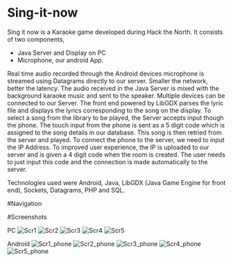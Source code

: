 # Sing-it-now

Sing it now is a Karaoke game developed during Hack the North. It consists of two components,
 - Java Server and Display on PC
 - Microphone, our android App.

Real time audio recorded through the Android devices microphone is streamed using Datagrams directly to our server. Smaller the network, better the latency. The audio received in the Java Server is mixed with the background karaoke music and sent to the speaker. Multiple devices can be connected to our Server. The front end powered by LibGDX parses the lyric file and displays the lyrics corresponding to the song on the display. To select a song from the library to be played, the Server accepts input though the phone. The touch input from the phone is sent as a 5 digit code which is assigned to the song details in our database. This song is then retried from the server and played. To connect the phone to the server, we need to input the IP Address. To improved user experience, the IP is uploaded to our server and is given a 4 digit code when the room is created. The user needs to just input this code and the connection is made automatically to the server.

Technologies used were Android, Java, LibGDX (Java Game Engine for front end), Sockets, Datagrams, PHP and SQL.

#Navigation

#Screenshots

PC
![Scr1](https://github.com/Abhiseshan/Sing-it-now/blob/master/Screenshots/scr1.jpg)
![Scr2](https://github.com/Abhiseshan/Sing-it-now/blob/master/Screenshots/scr2.jpg)
![Scr3](https://github.com/Abhiseshan/Sing-it-now/blob/master/Screenshots/scr3.jpg)
![Scr4](https://github.com/Abhiseshan/Sing-it-now/blob/master/Screenshots/scr4.jpg)
![Scr5](https://github.com/Abhiseshan/Sing-it-now/blob/master/Screenshots/scr5.jpg)

Android
![Scr1_phone](https://github.com/Abhiseshan/Sing-it-now/blob/master/Screenshots/phone_scr1.png)
![Scr2_phone](https://github.com/Abhiseshan/Sing-it-now/blob/master/Screenshots/phone_scr2.png)
![Scr3_phone](https://github.com/Abhiseshan/Sing-it-now/blob/master/Screenshots/phone_scr3.png)
![Scr4_phone](https://github.com/Abhiseshan/Sing-it-now/blob/master/Screenshots/phone_scr4.png)
![Scr5_phone](https://github.com/Abhiseshan/Sing-it-now/blob/master/Screenshots/phone_scr5.png)
